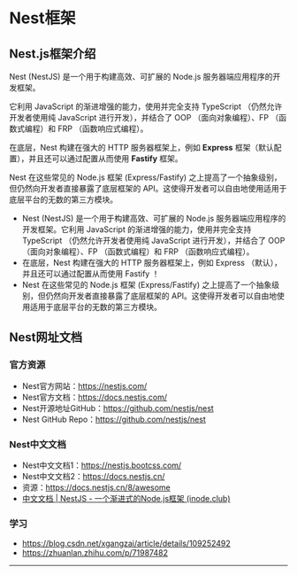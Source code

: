 # Nest框架

## Nest.js框架介绍

Nest (NestJS) 是一个用于构建高效、可扩展的 Node.js 服务器端应用程序的开发框架。

它利用 JavaScript 的渐进增强的能力，使用并完全支持 TypeScript （仍然允许开发者使用纯 JavaScript 进行开发），并结合了 OOP （面向对象编程）、FP （函数式编程）和 FRP （函数响应式编程）。

在底层，Nest 构建在强大的 HTTP 服务器框架上，例如 **Express** 框架（默认配置），并且还可以通过配置从而使用 **Fastify** 框架。

Nest 在这些常见的 Node.js 框架 (Express/Fastify) 之上提高了一个抽象级别，但仍然向开发者直接暴露了底层框架的 API。这使得开发者可以自由地使用适用于底层平台的无数的第三方模块。

- Nest (NestJS) 是一个用于构建高效、可扩展的 Node.js 服务器端应用程序的开发框架。它利用 JavaScript 的渐进增强的能力，使用并完全支持 TypeScript （仍然允许开发者使用纯 JavaScript 进行开发），并结合了 OOP （面向对象编程）、FP （函数式编程）和 FRP （函数响应式编程）。
- 在底层，Nest 构建在强大的 HTTP 服务器框架上，例如 Express （默认），并且还可以通过配置从而使用 Fastify ！
- Nest 在这些常见的 Node.js 框架 (Express/Fastify) 之上提高了一个抽象级别，但仍然向开发者直接暴露了底层框架的 API。这使得开发者可以自由地使用适用于底层平台的无数的第三方模块。

## Nest网址文档

### 官方资源

- Nest官方网站：<https://nestjs.com/>
- Nest官方文档：<https://docs.nestjs.com/>
- Nest开源地址GitHub：<https://github.com/nestjs/nest>
- Nest GitHub Repo：<https://github.com/nestjs/nest>

### Nest中文文档

- Nest中文文档1：<https://nestjs.bootcss.com/>
- Nest中文文档2：<https://docs.nestjs.cn/>
- 资源：<https://docs.nestjs.cn/8/awesome>
- [中文文档 | NestJS - 一个渐进式的Node.js框架 (inode.club)](https://nestjs.inode.club/)

### 学习

- <https://blog.csdn.net/xgangzai/article/details/109252492>
- <https://zhuanlan.zhihu.com/p/71987482>

---
